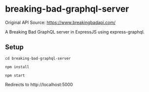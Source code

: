 # breaking-bad-graphql-server

Original API Source: https://www.breakingbadapi.com/

A Breaking Bad GraphQL server in ExpressJS using express-graphql.

## Setup

``` npm
cd breaking-bad-graphql-server

npm install

npm start
```
Redirects to http://localhost:5000
